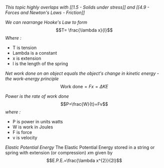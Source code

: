 *This topic highly overlaps with [[1.5 - Solids under stress]] and [[4.9 - Forces and Newton's Laws - Friction]]*

*We can rearrange Hooke's Law to form*$$T= \frac{\lambda x}{l}$$*Where :*
- T is tension
- Lambda is a constant
- x is extension
- l is the length of the spring

*Net work done on an object equals the object's change in kinetic energy - the work-energy principle*
$$\text{Work done}=Fx=\Delta KE$$

*Power is the rate of work done*$$P=\frac{W}{t}=Fv$$*where :*
- P is power in units watts
- W is work in Joules
- F is force
- v is velocity

*Elastic Potential Energy*
The Elastic Potential Energy stored in a string or spring with extension (or compression) $x$m given by $$E.P.E.=\frac{\lambda x^{2}}{2l}$$

